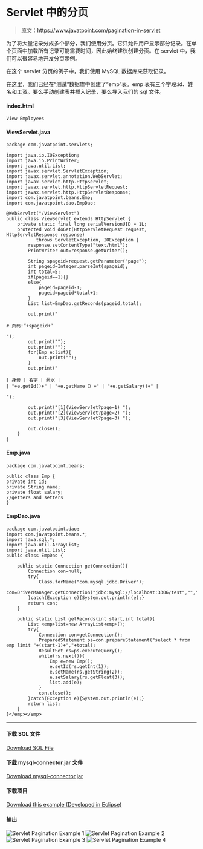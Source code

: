 # Servlet 中的分页

> 原文：<https://www.javatpoint.com/pagination-in-servlet>

为了将大量记录分成多个部分，我们使用分页。它只允许用户显示部分记录。在单个页面中加载所有记录可能需要时间，因此始终建议创建分页。在 servlet 中，我们可以很容易地开发分页示例。

在这个 servlet 分页的例子中，我们使用 MySQL 数据库来获取记录。

在这里，我们已经在“测试”数据库中创建了“emp”表。emp 表有三个字段:id、姓名和工资。要么手动创建表并插入记录，要么导入我们的 sql 文件。

#### index.html

```
View Employees

```

#### ViewServlet.java

```
package com.javatpoint.servlets;

import java.io.IOException;
import java.io.PrintWriter;
import java.util.List;
import javax.servlet.ServletException;
import javax.servlet.annotation.WebServlet;
import javax.servlet.http.HttpServlet;
import javax.servlet.http.HttpServletRequest;
import javax.servlet.http.HttpServletResponse;
import com.javatpoint.beans.Emp;
import com.javatpoint.dao.EmpDao;

@WebServlet("/ViewServlet")
public class ViewServlet extends HttpServlet {
	private static final long serialVersionUID = 1L;
 	protected void doGet(HttpServletRequest request, HttpServletResponse response) 
           throws ServletException, IOException {
 		response.setContentType("text/html");
 		PrintWriter out=response.getWriter();

 		String spageid=request.getParameter("page");
 		int pageid=Integer.parseInt(spageid);
 		int total=5;
 		if(pageid==1){}
 		else{
 			pageid=pageid-1;
 			pageid=pageid*total+1;
 		}
 		List list=EmpDao.getRecords(pageid,total);

 		out.print("

# 页码:“+spageid+”

");
 		out.print("");
 		out.print("");
 		for(Emp e:list){
 			out.print("");
 		}
 		out.print("

| 身份 | 名字 | 薪水 |
| "+e.getId()+" | "+e.getName（）+" | "+e.getSalary()+" |

");

 		out.print("[1](ViewServlet?page=1) ");
 		out.print("[2](ViewServlet?page=2) ");
 		out.print("[3](ViewServlet?page=3) ");

 		out.close();
	}
} 
```

#### Emp.java

```
package com.javatpoint.beans;

public class Emp {
private int id;
private String name;
private float salary;
//getters and setters
}

```

#### EmpDao.java

```
package com.javatpoint.dao;
import com.javatpoint.beans.*;
import java.sql.*;
import java.util.ArrayList;
import java.util.List;
public class EmpDao {

	public static Connection getConnection(){
		Connection con=null;
		try{
			Class.forName("com.mysql.jdbc.Driver");
			con=DriverManager.getConnection("jdbc:mysql://localhost:3306/test","","");
		}catch(Exception e){System.out.println(e);}
		return con;
	}

	public static List getRecords(int start,int total){
		List <emp>list=new ArrayList<emp>();
		try{
			Connection con=getConnection();
			PreparedStatement ps=con.prepareStatement("select * from emp limit "+(start-1)+","+total);
			ResultSet rs=ps.executeQuery();
			while(rs.next()){
				Emp e=new Emp();
				e.setId(rs.getInt(1));
				e.setName(rs.getString(2));
				e.setSalary(rs.getFloat(3));
				list.add(e);
			}
			con.close();
		}catch(Exception e){System.out.println(e);}
		return list;
	}
}</emp></emp> 
```

* * *

#### 下载 SQL 文件

[Download SQL File](jsppages/src/emp.sql)

#### 下载 mysql-connector.jar 文件

[Download mysql-connector.jar](https://www.javatpoint.com/src/jdbc/mysql-connector.jar
)

#### 下载项目

[Download this example (Developed in Eclipse)](https://static.javatpoint.com/servletpages/src/servletpagination.zip)

#### 输出

![Servlet Pagination Example 1](../img/ec130b22e72673d6cc6ef18665c10527.png) ![Servlet Pagination Example 2](../img/cdbde9ae58fc1950731e5d5cfc1fff36.png) ![Servlet Pagination Example 3](../img/7e90d2786e1f3b65dcf437195b6ee9fe.png) ![Servlet Pagination Example 4](../img/9f29fd5e82cfa3b64c1302249fb99e0d.png)